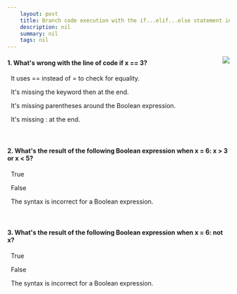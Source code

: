 ```yaml
---
    layout: post
    title: Branch code execution with the if...elif...else statement in Python 
    description: nil
    summary: nil
    tags: nil
---
```



 <a target="_blank" href="https://docs.microsoft.com/en-us/learn/modules/python-if-elif-else/6-knowledge-check/"><i class="fas fa-external-link-alt"></i> </a>
 <img align="right" src="https://docs.microsoft.com/en-us/learn/achievements/python-if-elif-else.svg">
####  1. What's wrong with the line of code if x == 3?


<i class='far fa-square'></i> &nbsp;&nbsp;It uses == instead of = to check for equality.

<i class='far fa-square'></i> &nbsp;&nbsp;It's missing the keyword then at the end.

<i class='far fa-square'></i> &nbsp;&nbsp;It's missing parentheses around the Boolean expression.

<i class='fas fa-check-square' style='color: Dodgerblue;'></i> &nbsp;&nbsp;It's missing : at the end.
<br />
<br />
<br />

####  2. What's the result of the following Boolean expression when x = 6: x > 3 or x < 5?


<i class='fas fa-check-square' style='color: Dodgerblue;'></i> &nbsp;&nbsp;True

<i class='far fa-square'></i> &nbsp;&nbsp;False

<i class='far fa-square'></i> &nbsp;&nbsp;The syntax is incorrect for a Boolean expression.
<br />
<br />
<br />

####  3. What's the result of the following Boolean expression when x = 6: not x?


<i class='far fa-square'></i> &nbsp;&nbsp;True

<i class='fas fa-check-square' style='color: Dodgerblue;'></i> &nbsp;&nbsp;False

<i class='far fa-square'></i> &nbsp;&nbsp;The syntax is incorrect for a Boolean expression.
<br />
<br />
<br />
